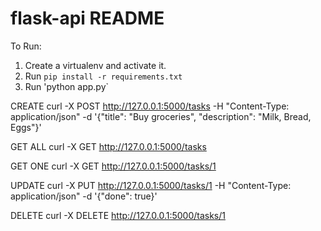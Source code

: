# flask-api README

To Run:

1. Create a virtualenv and activate it.
2. Run `pip install -r requirements.txt`
3. Run 'python app.py`


CREATE
curl -X POST http://127.0.0.1:5000/tasks -H "Content-Type: application/json" -d '{"title": "Buy groceries", "description": "Milk, Bread, Eggs"}'

GET ALL
curl -X GET http://127.0.0.1:5000/tasks

GET ONE
curl -X GET http://127.0.0.1:5000/tasks/1

UPDATE
curl -X PUT http://127.0.0.1:5000/tasks/1 -H "Content-Type: application/json" -d '{"done": true}'


DELETE
curl -X DELETE http://127.0.0.1:5000/tasks/1



